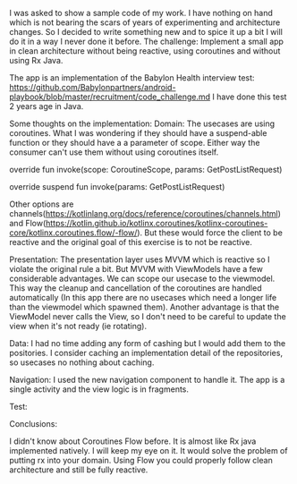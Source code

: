 I was asked to show a sample code of my work. I have nothing on hand which is not bearing the scars of years of experimenting and architecture changes.
So I decided to write something new and to spice it up a bit I will do it in a way I never done it before.
The challenge: Implement a small app in clean architecture without being reactive, using coroutines and without using Rx Java.

The app is an implementation of the Babylon Health interview test: https://github.com/Babylonpartners/android-playbook/blob/master/recruitment/code_challenge.md
I have done this test 2 years age in Java.

Some thoughts on the implementation:
Domain:
The usecases are using coroutines. What I was wondering if they should have a suspend-able function or they should have a a parameter of scope.
Either way the consumer can't use them without using coroutines itself.

override fun invoke(scope: CoroutineScope, params: GetPostListRequest)

override suspend fun invoke(params: GetPostListRequest)

Other options are channels(https://kotlinlang.org/docs/reference/coroutines/channels.html)
and Flow(https://kotlin.github.io/kotlinx.coroutines/kotlinx-coroutines-core/kotlinx.coroutines.flow/-flow/).
But these would force the client to be reactive and the original goal of this exercise is to not be reactive.

Presentation:
The presentation layer uses MVVM which is reactive so I violate the original rule a bit. But MVVM with ViewModels have a few considerable advantages.
We can scope our usecase to the viewmodel. This way the cleanup and cancellation of the coroutines are handled automatically
(In this app there are no usecases which need a longer life than the viewmodel which spawned them).
Another advantage is that the ViewModel never calls the View, so I don't need to be careful to update the view when it's not ready (ie rotating).

Data:
I had no time adding any form of cashing but I would add them to the positories.
I consider caching an implementation detail of the repositories, so usecases no nothing about caching.

Navigation:
I used the new navigation component to handle it. The app is a single activity and the view logic is in fragments.

Test:

Conclusions:


I didn't know about Coroutines Flow before. It is almost like Rx java implemented natively. I will keep my eye on it.
It would solve the problem of putting rx into your domain. Using Flow you could properly follow clean architecture and still be fully reactive.

